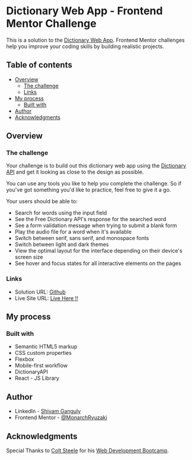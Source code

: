 # Dictionary Web App - Frontend Mentor Challenge

This is a solution to the [Dictionary Web App](https://www.frontendmentor.io/challenges/dictionary-web-app-h5wwnyuKFL). Frontend Mentor challenges help you improve your coding skills by building realistic projects.

## Table of contents

* [Overview](https://github.com/MonarchRyuzaki/Dictionary-App#overview)
  * [The challenge](https://github.com/MonarchRyuzaki/Dictionary-App#the-challenge)
  * [Links](https://github.com/MonarchRyuzaki/Dictionary-App#links)
* [My process](https://github.com/MonarchRyuzaki/Dictionary-App#my-process)
  * [Built with](https://github.com/MonarchRyuzaki/Dictionary-App#built-with)
* [Author](https://github.com/MonarchRyuzaki/Dictionary-App#author)
* [Acknowledgments](https://github.com/MonarchRyuzaki/Dictionary-App#acknowledgments)

## Overview

### The challenge

Your challenge is to build out this dictionary web app using the [Dictionary API](https://dictionaryapi.dev/) and get it looking as close to the design as possible.

You can use any tools you like to help you complete the challenge. So if you've got something you'd like to practice, feel free to give it a go.

Your users should be able to:

* Search for words using the input field
* See the Free Dictionary API's response for the searched word
* See a form validation message when trying to submit a blank form
* Play the audio file for a word when it's available
* Switch between serif, sans serif, and monospace fonts
* Switch between light and dark themes
* View the optimal layout for the interface depending on their device's screen size
* See hover and focus states for all interactive elements on the pages

### Links

* Solution URL: [Github](https://github.com/MonarchRyuzaki/Dictionary-App)
* Live Site URL: [Live Here !!](https://dictionary-app-five-liart.vercel.app/)

## My process

### Built with

* Semantic HTML5 markup
* CSS custom properties
* Flexbox
* Mobile-first workflow
* DictionaryAPI
* React - JS Library

## Author

* LinkedIn - [Shivam Ganguly](https://www.linkedin.com/in/shivam-ganguly-357b90255/)
* Frontend Mentor - [@MonarchRyuzaki](https://www.frontendmentor.io/profile/MonarchRyuzaki)

## Acknowledgments

Special Thanks to [Colt Steele](https://www.udemy.com/user/coltsteele/) for his [Web Development Bootcamp](https://www.udemy.com/course/the-web-developer-bootcamp/).
